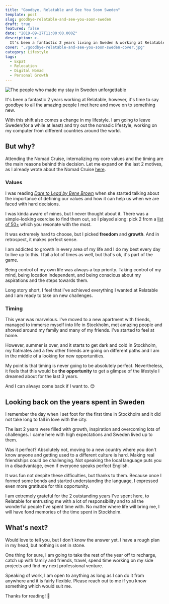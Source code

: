 ```yaml
---
title: "Goodbye, Relatable and See You Soon Sweden"
template: post
slug: goodbye-relatable-and-see-you-soon-sweden
draft: true
featured: false
date: "2019-09-27T11:00:00.000Z"
description: >-
  It's been a fantastic 2 years living in Sweden & working at Relatable, however, it's time to say goodbye and move on to something different.
cover: "./goodbye-relatable-and-see-you-soon-sweden-cover.jpg"
category: Lifestyle
tags:
  - Expat
  - Relocation
  - Digital Nomad
  - Personal Growth
---
```


![The people who made my stay in Sweden unforgettable](/goodbye-relatable-and-see-you-soon-sweden-cover.jpg)

It's been a fantastic 2 years working at Relatable, however, it's time to say goodbye to all the amazing people I met here and move on to something new.

With this shift also comes a change in my lifestyle. I am going to leave Sweden(for a while at least) and try out the nomadic lifestyle, working on my computer from different countries around the world.

## But why?

Attending the Nomad Cruise, internalizing my core values and the timing are the main reasons behind this decision. Let me expand on the last 2 motives, as I already wrote about the Nomad Cruise [here](https://bit.ly/2mhQjll).

### Values

I was reading [_Dare to Lead by Bene Brown_](https://bit.ly/2mDaTwC) when she started talking about the importance of defining our values and how it can help us when we are faced with hard decisions.

I was kinda aware of mines, but I never thought about it. There was a simple-looking exercise to find them out, so I played along: pick 2 from a [list of 50+](https://bit.ly/2mMcYqp) which you resonate with the most.

It was extremely hard to choose, but I picked **freedom** and **growth**. And in retrospect, it makes perfect sense.

I am addicted to growth in every area of my life and I do my best every day to live up to this. I fail a lot of times as well, but that's ok, it's part of the game.

Being control of my own life was always a top priority. Taking control of my mind, being location independent, and being conscious about my aspirations and the steps towards them.

Long story short, I feel that I've achieved everything I wanted at Relatable and I am ready to take on new challenges.

### Timing

This year was marvelous. I've moved to a new apartment with friends, managed to immerse myself into life in Stockholm, met amazing people and showed around my family and many of my friends. I've started to feel at home.

However, summer is over, and it starts to get dark and cold in Stockholm, my flatmates and a few other friends are going on different paths and I am in the middle of a looking for new opportunities.

My point is that timing is never going to be absolutely perfect. Nevertheless, it feels that this would be **the opportunity** to get a glimpse of the lifestyle I dreamed about for the last 3 years.

And I can always come back if I want to. 😊

## Looking back on the years spent in Sweden

I remember the day when I set foot for the first time in Stockholm and it did not take long to fall in love with the city.

The last 2 years were filled with growth, inspiration and overcoming lots of challenges. I came here with high expectations and Sweden lived up to them.

Was it perfect? Absolutely not, moving to a new country where you don't know anyone and getting used to a different culture is hard. Making real friendships could be challenging. Not speaking the local language puts you in a disadvantage, even if everyone speaks perfect English.

It was fun not despite these difficulties, but thanks to them. Because once I formed some bonds and started understanding the language, I expressed even more gratitude for this opportunity.

I am extremely grateful for the 2 outstanding years I've spent here, to Relatable for entrusting me with a lot of responsibility and to all the wonderful people I've spent time with. No matter where life will bring me, I will have fond memories of the time spent in Stockholm.

## What's next?

Would love to tell you, but I don't know the answer yet. I have a rough plan in my head, but nothing is set in stone.

One thing for sure, I am going to take the rest of the year off to recharge, catch up with family and friends, travel, spend time working on my side projects and find my next professional venture.

Speaking of work, I am open to anything as long as I can do it from anywhere and it is fairly flexible. Please reach out to me if you know something which would suit me.

Thanks for reading! 🙏
